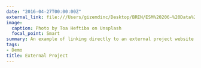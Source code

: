```yaml
---
date: "2016-04-27T00:00:00Z"
external_link: file:///Users/gizemdinc/Desktop/BREN/ESM%20206-%20Data%20Analysis/ESM%20244%20Assignment%201/Part2%2012.html
image:
  caption: Photo by Toa Heftiba on Unsplash
  focal_point: Smart
summary: An example of linking directly to an external project website using `external_link`.
tags:
- Demo
title: External Project
---
```

